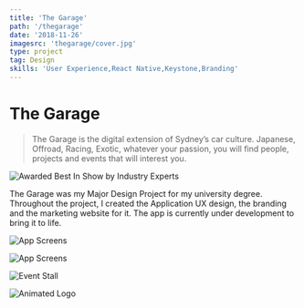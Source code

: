 ```yaml
---
title: 'The Garage'
path: '/thegarage'
date: '2018-11-26'
imagesrc: 'thegarage/cover.jpg'
type: project
tag: Design
skills: 'User Experience,React Native,Keystone,Branding'
---
```


# The Garage

> The Garage is the digital extension of Sydney’s car culture. Japanese, Offroad, Racing, Exotic, whatever your passion, you will find people, projects and events that will interest you.

![Awarded Best In Show by Industry Experts](https://files.nathansimpson.design/portfolio/thegarage/bestInShow-badge.svg)

The Garage was my Major Design Project for my university degree. Throughout the project, I created the Application UX design, the branding and the marketing website for it. The app is currently under development to bring it to life.

![App Screens](https://files.nathansimpson.design/portfolio/thegarage/mockups.jpg)

![App Screens](https://files.nathansimpson.design/portfolio/thegarage/website.jpg)

![Event Stall](https://files.nathansimpson.design/portfolio/thegarage/eventStall.jpg)

![Animated Logo](https://files.nathansimpson.design/portfolio/thegarage/logo_spin.gif)
